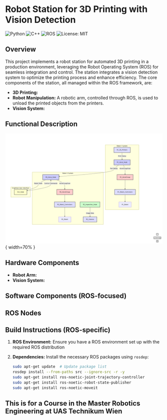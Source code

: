 # Robot Station for 3D Printing with Vision Detection

![Python](https://img.shields.io/badge/Python-3.8-blue.svg)
![C++](https://img.shields.io/badge/C++-17-blue.svg)
![ROS](https://img.shields.io/badge/ROS-Noetic-blue.svg)
![License: MIT](https://img.shields.io/badge/License-MIT-yellow.svg)

## Overview

This project implements a robot station for automated 3D printing in a production environment, leveraging the Robot Operating System (ROS) for seamless integration and control. The station integrates a vision detection system to optimize the printing process and enhance efficiency.  The core components of the station, all managed within the ROS framework, are:

* **3D Printing:** 
* **Robot Manipulation:** A robotic arm, controlled through ROS, is used to unload the printed objects from the printers.
* **Vision System:**

## Functional Description
![Flow Chart of the ROS Nodes](docs/flowchart/flowchart.png){ width=70% }


## Hardware Components

* **Robot Arm:** 
* **Vision System:** 

## Software Components (ROS-focused)


## ROS Nodes

## Build Instructions (ROS-specific)

1. **ROS Environment:** Ensure you have a ROS environment set up with the required ROS distribution
2. **Dependencies:** Install the necessary ROS packages using `rosdep`:

   ```bash
   sudo apt-get update  # Update package list
   rosdep install --from-paths src --ignore-src -r -y
   sudo apt-get install ros-noetic-joint-trajectory-controller
   sudo apt-get install ros-noetic-robot-state-publisher
   sudo apt-get install ros-noetic-moveit

## This is for a Course in the Master Robotics Engineering at UAS Technikum Wien
